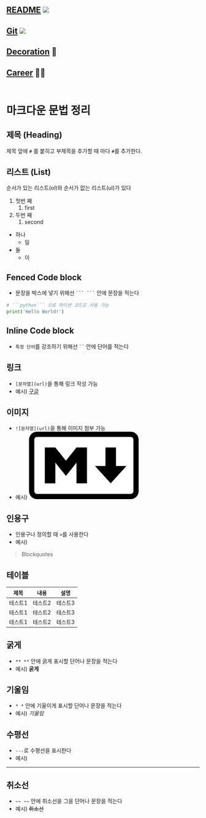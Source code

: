 ## [README](../README.md) <img src="https://img.shields.io/badge/README-018EF5?style=flat&logo=README&logoColor=white" /><br>
## [Git](git.md) <img src="https://img.shields.io/badge/GitHub-181717?style=flat&logo=GitHub&logoColor=white" />
## [Decoration](decorate.md) 🎨
## [Career](book/career.md) 👨‍💻<br></br>

# 마크다운 문법 정리

## 제목 (Heading)

 제목 앞에 `#` 를 붙히고 부제목을 추가할 때 마다 `#`를 추가한다.

## 리스트 (List)

순서가 있는 리스트(ol)와 순서가 없는 리스트(ul)가 있다

1. 첫번 째
    1. first
2. 두번 째
    1. second

- 하나
    - 일
- 둘
    - 이

## Fenced Code block


- 문장을 박스에 넣기 위해선 ` ``` ``` ` 안에 문장을 적는다


```python
# ```python``` 으로 파이썬 코드도 사용 가능
print('Hello World!')
```

## Inline Code block
- `특정 단어`를 강조하기 위해선 ` `` ` 안에 단어를 적는다

## 링크
- `[문자열](url)`을 통해 링크 작성 가능
- 예시) [구글](https://www.google.com)
## 이미지

- `![문자열](url)`을 통해 이미지 첨부 가능
- 예시) ![이미지](../image/md.png)

## 인용구
- 인용구나 정의할 때 `>`를 사용한다
- 예시)
>Blockquotes

## 테이블
|제목|내용|설명|
|------|---|---|
|테스트1|테스트2|테스트3|
|테스트1|테스트2|테스트3|
|테스트1|테스트2|테스트3|


## 굵게
- ` ** ** ` 안에 굵게 표시할 단어나 문장을 적는다
- 예시) **굵게**

## 기울임
- ` * * ` 안에 기울이게 표시할 단어나 문장을 적는다
- 예시) *기울임*

## 수평선
- ` --- `로 수평선을 표시한다
- 예시)
---

## 취소선
- ` ~~ ~~ ` 안에 취소선을 그을 단어나 문장을 적는다
- 예시) ~~취소선~~